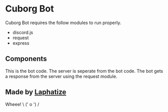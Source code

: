Cuborg Bot
=================

Cuborg Bot requires the follow modules to run properly.
- discord.js
- request
- express


Components
------------

This is the bot code. The server is seperate from the bot code. The bot gets a response from the server using the request module.

Made by [Laphatize](https://laphatize.com.com/)
-------------------
Wheee! \ (' o ') /
